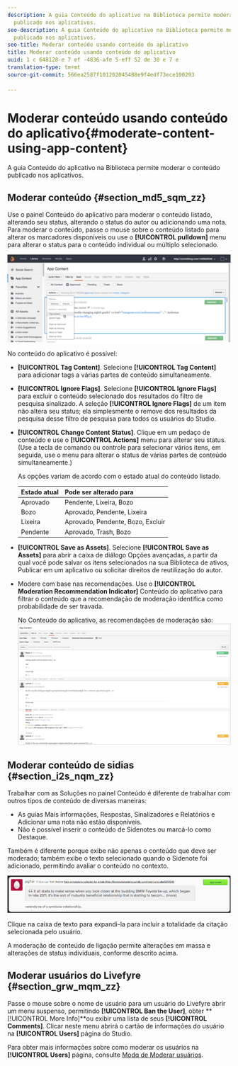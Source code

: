 ```yaml
---
description: A guia Conteúdo do aplicativo na Biblioteca permite moderar o conteúdo
  publicado nos aplicativos.
seo-description: A guia Conteúdo do aplicativo na Biblioteca permite moderar o conteúdo
  publicado nos aplicativos.
seo-title: Moderar conteúdo usando conteúdo do aplicativo
title: Moderar conteúdo usando conteúdo do aplicativo
uuid: 1 c 648128-e 7 ef -4836-afe 5-eff 52 de 30 e 7 e
translation-type: tm+mt
source-git-commit: 566ea2587f101202045488e9f4edf73ece100293

---
```



# Moderar conteúdo usando conteúdo do aplicativo{#moderate-content-using-app-content}

A guia Conteúdo do aplicativo na Biblioteca permite moderar o conteúdo publicado nos aplicativos.

## Moderar conteúdo {#section_md5_sqm_zz}

Use o painel Conteúdo do aplicativo para moderar o conteúdo listado, alterando seu status, alterando o status do autor ou adicionando uma nota. Para moderar o conteúdo, passe o mouse sobre o conteúdo listado para alterar os marcadores disponíveis ou use o **[!UICONTROL pulldown]** menu para alterar o status para o conteúdo individual ou múltiplo selecionado.

![](assets/PublishedActionsMenu-1024x402.png)

No conteúdo do aplicativo é possível:

* **[!UICONTROL Tag Content]**. Selecione **[!UICONTROL Tag Content]** para adicionar tags a várias partes de conteúdo simultaneamente.

* **[!UICONTROL Ignore Flags]**. Selecione **[!UICONTROL Ignore Flags]** para excluir o conteúdo selecionado dos resultados do filtro de pesquisa sinalizado. A seleção **[!UICONTROL Ignore Flags]** de um item não altera seu status; ela simplesmente o remove dos resultados da pesquisa desse filtro de pesquisa para todos os usuários do Studio.

* **[!UICONTROL Change Content Status]**. Clique em um pedaço de conteúdo e use o **[!UICONTROL Actions]** menu para alterar seu status. (Use a tecla de comando ou controle para selecionar vários itens, em seguida, use o menu para alterar o status de várias partes de conteúdo simultaneamente.)

   As opções variam de acordo com o estado atual do conteúdo listado.

   | Estado atual | Pode ser alterado para |
   |---|---|
   | Aprovado | Pendente, Lixeira, Bozo |
   | Bozo | Aprovado, Pendente, Lixeira |
   | Lixeira | Aprovado, Pendente, Bozo, Excluir |
   | Pendente | Aprovado, Trash, Bozo |

* **[!UICONTROL Save as Assets]**. Selecione **[!UICONTROL Save as Assets]** para abrir a caixa de diálogo Opções avançadas, a partir da qual você pode salvar os itens selecionados na sua Biblioteca de ativos, Publicar em um aplicativo ou solicitar direitos de reutilização do autor.

* Modere com base nas recomendações. Use o **[!UICONTROL Moderation Recommendation Indicator]** Conteúdo do aplicativo para filtrar o conteúdo que a recomendação de moderação identifica como probabilidade de ser travada.

   No Conteúdo do aplicativo, as recomendações de moderação são: ![](assets/modreco3.png)

## Moderar conteúdo de sidias {#section_i2s_nqm_zz}

Trabalhar com as Soluções no painel Conteúdo é diferente de trabalhar com outros tipos de conteúdo de diversas maneiras:

* As guias Mais informações, Respostas, Sinalizadores e Relatórios e Adicionar uma nota não estão disponíveis.
* Não é possível inserir o conteúdo de Sidenotes ou marcá-lo como Destaque.

Também é diferente porque exibe não apenas o conteúdo que deve ser moderado; também exibe o texto selecionado quando o Sidenote foi adicionado, permitindo avaliar o conteúdo no contexto.

![](assets/SidenotesContent.png)

Clique na caixa de texto para expandi-la para incluir a totalidade da citação selecionada pelo usuário.

A moderação de conteúdo de ligação permite alterações em massa e alterações de status individuais, conforme descrito acima.

## Moderar usuários do Livefyre {#section_grw_mqm_zz}

Passe o mouse sobre o nome de usuário para um usuário do Livefyre abrir um menu suspenso, permitindo **[!UICONTROL Ban the User]**, obter **[!UICONTROL More Info]**ou exibir uma lista de seus **[!UICONTROL Comments]**. Clicar neste menu abrirá o cartão de informações do usuário na **[!UICONTROL Users]** página do Studio.

Para obter mais informações sobre como moderar os usuários na **[!UICONTROL Users]** página, consulte [Modq de Moderar usuários](/help/using/c-features-livefyre/c-about-moderation/t-moderate-users-modq.md#t_moderate_users_modq).
